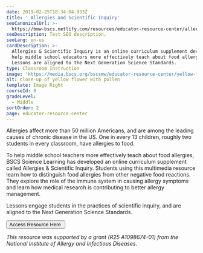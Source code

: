 ```yaml
---
date: 2019-02-25T18:34:04.933Z
title: ' Allergies and Scientific Inquiry'
seoCanonicalUrl: >-
  https://bmw-bscs.netlify.com/resources/educator-resource-center/allergies-and-scientific-inquiry
seoDescription: Test SEO description.
seoLang: en-us
cardDescription: >-
  Allergies & Scientific Inquiry is an online curriculum supplement developed to
  help middle school educators more effectively teach about food allergies.
  Lessons are aligned to the Next Generation Science Standards.
type: Classroom Instruction
image: 'https://media.bscs.org/bscsmw/educator-resource-center/yellow-flower.jpg'
alt: close-up of yellow flower with pollen
template: Image Right
courseId: 0
gradeLevel:
  - Middle
sortOrder: 2
page: educator-resource-center
---
```

Allergies affect more than 50 million Americans, and are among the leading causes of chronic disease in the US. One in every 13 children, roughly two students in every classroom, have allergies to food.

To help middle school teachers more effectively teach about food allergies, BSCS Science Learning has developed an online curriculum supplement called Allergies & Scientific Inquiry. Students using this multimedia resource learn how to distinguish food allergies from other negative food reactions. They explore the role of the immune system in causing allergy symptoms and learn how medical research is contributing to better allergy management.

Lessons engage students in the practices of scientific inquiry, and are aligned to the Next Generation Science Standards.

<a href="http://allergies.bscs.org/" target="_blank" rel="noopener noreferrer"><button class="btn btn-outline-secondary">Access Resource Here&nbsp;<sup><i style="font-size: .65rem;" class="fas fa-external-link-alt"></i></sup></button></a>

_This resource was supported by a grant (R25 A1098674-01) from the National Institute of Allergy and Infectious Diseases._
